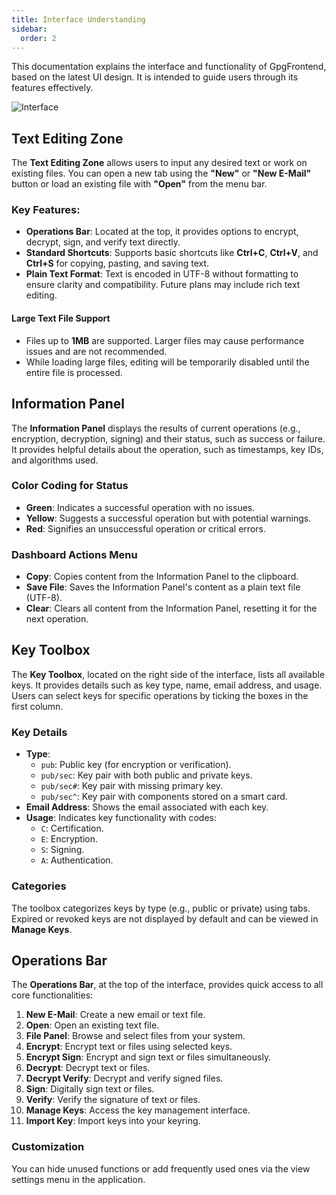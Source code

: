 ```yaml
---
title: Interface Understanding
sidebar:
  order: 2
---
```


This documentation explains the interface and functionality of GpgFrontend,
based on the latest UI design. It is intended to guide users through its
features effectively.

![Interface](https://image.cdn.bktus.com/i/2024/11/29/0b427894-0706-70fd-cd68-634d57655df4.webp)

## Text Editing Zone

The **Text Editing Zone** allows users to input any desired text or work on
existing files. You can open a new tab using the **"New"** or **"New E-Mail"**
button or load an existing file with **"Open"** from the menu bar.

### Key Features:

- **Operations Bar**: Located at the top, it provides options to encrypt,
  decrypt, sign, and verify text directly.
- **Standard Shortcuts**: Supports basic shortcuts like **Ctrl+C**, **Ctrl+V**,
  and **Ctrl+S** for copying, pasting, and saving text.
- **Plain Text Format**: Text is encoded in UTF-8 without formatting to ensure
  clarity and compatibility. Future plans may include rich text editing.

#### Large Text File Support

- Files up to **1MB** are supported. Larger files may cause performance issues
  and are not recommended.
- While loading large files, editing will be temporarily disabled until the
  entire file is processed.

## Information Panel

The **Information Panel** displays the results of current operations (e.g.,
encryption, decryption, signing) and their status, such as success or failure.
It provides helpful details about the operation, such as timestamps, key IDs,
and algorithms used.

### Color Coding for Status

- **Green**: Indicates a successful operation with no issues.
- **Yellow**: Suggests a successful operation but with potential warnings.
- **Red**: Signifies an unsuccessful operation or critical errors.

### Dashboard Actions Menu

- **Copy**: Copies content from the Information Panel to the clipboard.
- **Save File**: Saves the Information Panel's content as a plain text file
  (UTF-8).
- **Clear**: Clears all content from the Information Panel, resetting it for the
  next operation.

## Key Toolbox

The **Key Toolbox**, located on the right side of the interface, lists all
available keys. It provides details such as key type, name, email address, and
usage. Users can select keys for specific operations by ticking the boxes in the
first column.

### Key Details

- **Type**:
  - `pub`: Public key (for encryption or verification).
  - `pub/sec`: Key pair with both public and private keys.
  - `pub/sec#`: Key pair with missing primary key.
  - `pub/sec^`: Key pair with components stored on a smart card.
- **Email Address**: Shows the email associated with each key.
- **Usage**: Indicates key functionality with codes:
  - `C`: Certification.
  - `E`: Encryption.
  - `S`: Signing.
  - `A`: Authentication.

### Categories

The toolbox categorizes keys by type (e.g., public or private) using tabs.
Expired or revoked keys are not displayed by default and can be viewed in
**Manage Keys**.

## Operations Bar

The **Operations Bar**, at the top of the interface, provides quick access to
all core functionalities:

1. **New E-Mail**: Create a new email or text file.
2. **Open**: Open an existing text file.
3. **File Panel**: Browse and select files from your system.
4. **Encrypt**: Encrypt text or files using selected keys.
5. **Encrypt Sign**: Encrypt and sign text or files simultaneously.
6. **Decrypt**: Decrypt text or files.
7. **Decrypt Verify**: Decrypt and verify signed files.
8. **Sign**: Digitally sign text or files.
9. **Verify**: Verify the signature of text or files.
10. **Manage Keys**: Access the key management interface.
11. **Import Key**: Import keys into your keyring.

### Customization

You can hide unused functions or add frequently used ones via the view settings
menu in the application.
